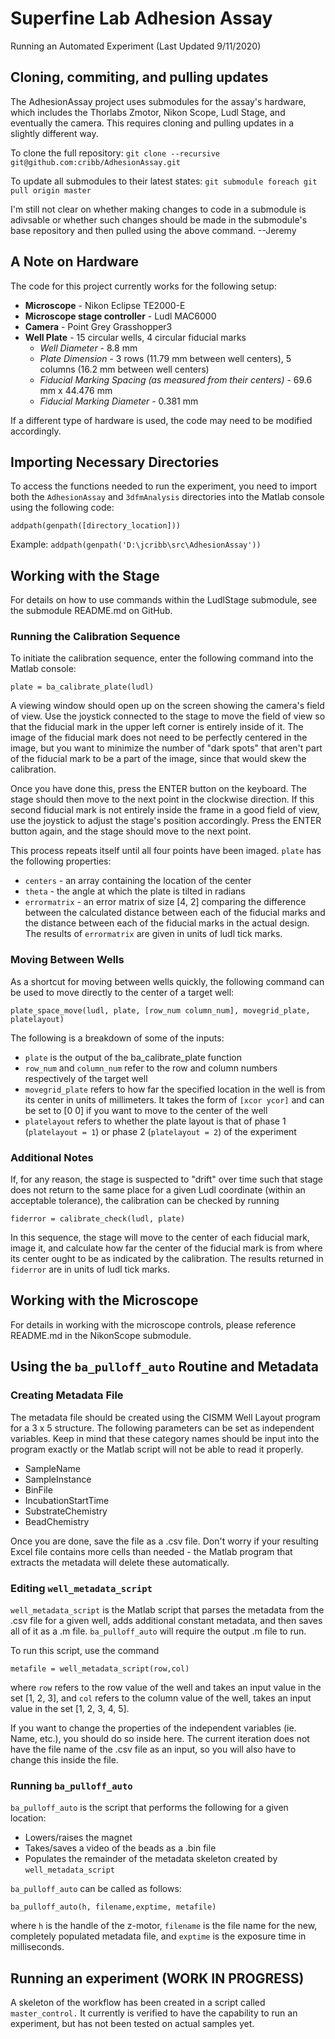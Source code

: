 # Superfine Lab Adhesion Assay
Running an Automated Experiment (Last Updated 9/11/2020)

## Cloning, commiting, and pulling updates
The AdhesionAssay project uses submodules for the assay's hardware, which includes the Thorlabs Zmotor, Nikon Scope, Ludl Stage, and eventually the camera. This requires cloning and pulling updates in a slightly different way.

To clone the full repository: `git clone --recursive git@github.com:cribb/AdhesionAssay.git`

To update all submodules to their latest states: `git submodule foreach git pull origin master`

I'm still not clear on whether making changes to code in a submodule is adivsable or whether such changes should be made in the submodule's base repository and then pulled using the above command. --Jeremy

## A Note on Hardware

The code for this project currently works for the following setup:

- **Microscope** - Nikon Eclipse TE2000-E
- **Microscope stage controller** - Ludl MAC6000
- **Camera** - Point Grey Grasshopper3
- **Well Plate** - 15 circular wells, 4 circular fiducial marks
	- _Well Diameter_ - 8.8 mm
	- _Plate Dimension_ - 3 rows (11.79 mm between well centers), 5 columns (16.2 mm between well centers)
	- _Fiducial Marking Spacing (as measured from their centers)_ - 69.6 mm x 44.476 mm 
	- _Fiducial Marking Diameter_ - 0.381 mm
	
If a different type of hardware is used, the code may need to be modified accordingly.

## Importing Necessary Directories

To access the functions needed to run the experiment, you need to import both the `AdhesionAssay` and `3dfmAnalysis` directories into the Matlab console 
using the following code:

`addpath(genpath([directory_location]))`

Example: `addpath(genpath('D:\jcribb\src\AdhesionAssay'))`


## Working with the Stage

For details on how to use commands within the LudlStage submodule, see the submodule README.md on GitHub.

### Running the Calibration Sequence

To initiate the calibration sequence, enter the following command into the Matlab console:

`plate = ba_calibrate_plate(ludl)`

A viewing window should open up on the screen showing the camera's field of view. Use the joystick connected to the stage to move the field of view so 
that the fiducial mark in the upper left corner is entirely inside of it. The image of the fiducial mark does not need to be perfectly centered in the 
image, but you want to minimize the number of "dark spots" that aren't part of the fiducial mark to be a part of the image, since that would skew the
calibration. 

Once you have done this, press the ENTER button on the keyboard. The stage should then move to the next point in the clockwise direction. If this 
second fiducial mark is not entirely inside the frame in a good field of view, use the joystick to adjust the stage's position accordingly. Press the 
ENTER button again, and the stage should move to the next point.

This process repeats itself until all four points have been imaged. `plate` has the following properties:

- `centers` - an array containing the location of the center
- `theta` - the angle at which the plate is tilted in radians
- `errormatrix` - an error matrix of size [4, 2] comparing the difference between the calculated distance between each of the fiducial marks and 
the distance between each of the fiducial marks in the actual design. The results of `errormatrix` are given in units of ludl tick marks. 


### Moving Between Wells

As a shortcut for moving between wells quickly, the following command can be used to move directly to the center of a target well:

`plate_space_move(ludl, plate, [row_num column_num], movegrid_plate, platelayout)`

The following is a breakdown of some of the inputs:

- `plate` is the output of the ba_calibrate_plate function
- `row_num` and `column_num` refer to the row and column numbers respectively of the target well
- `movegrid_plate` refers to how far the specified location in the well is from its center in units of millimeters. It takes the form of `[xcor ycor]`
and can be set to [0 0] if you want to move to the center of the well
- `platelayout` refers to whether the plate layout is that of phase 1 (`platelayout = 1`) or phase 2 (`platelayout = 2`) of the experiment

### Additional Notes

If, for any reason, the stage is suspected to "drift" over time such that stage does not return to the same place for a given Ludl coordinate 
(within an acceptable tolerance), the calibration can be checked by running

`fiderror = calibrate_check(ludl, plate)`

In this sequence, the stage will move to the center of each fiducial mark, image it, and calculate how far the center of the fiducial mark is 
from where its center ought to be as indicated by the calibration. The results returned in `fiderror` are in units of ludl tick marks.

## Working with the Microscope

For details in working with the microscope controls, please reference README.md in the NikonScope submodule.

## Using the `ba_pulloff_auto` Routine and Metadata

### Creating Metadata File

The metadata file should be created using the CISMM Well Layout program for a 3 x 5 structure. The following parameters can be set as independent variables. 
Keep in mind that these category names should be input into the program exactly or the Matlab script will not be able to read it properly.

- SampleName
- SampleInstance
- BinFile
- IncubationStartTime
- SubstrateChemistry
- BeadChemistry

Once you are done, save the file as a .csv file. Don't worry if your resulting Excel file contains more cells than needed - the Matlab program that extracts 
the metadata will delete these automatically.

### Editing `well_metadata_script`

`well_metadata_script` is the Matlab script that parses the metadata from the .csv file for a given well, adds additional constant metadata, and then saves 
all of it as a .m file. `ba_pulloff_auto` will require the output .m file to run.

To run this script, use the command

`metafile = well_metadata_script(row,col)`

where `row` refers to the row value of the well and takes an input value in the set [1, 2, 3], and `col` refers to the column value of the well, takes an input 
value in the set [1, 2, 3, 4, 5].

If you want to change the properties of the independent variables (ie. Name, etc.), you should do so inside here. The current iteration does not have the file name of the .csv file 
as an input, so you will also have to change this inside the file.

### Running `ba_pulloff_auto`

`ba_pulloff_auto` is the script that performs the following for a given location:

- Lowers/raises the magnet
- Takes/saves a video of the beads as a .bin file
- Populates the remainder of the metadata skeleton created by `well_metadata_script`

`ba_pulloff_auto` can be called as follows:

`ba_pulloff_auto(h, filename,exptime, metafile)`

where `h` is the handle of the z-motor, `filename` is the file name for the new, completely populated metadata file, and `exptime` is the exposure time in milliseconds.

## Running an experiment (WORK IN PROGRESS)

A skeleton of the workflow has been created in a script called `master_control.` It currently is verified to have the capability to run an experiment, but has not been
tested on actual samples yet.
